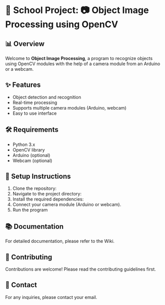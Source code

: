 # 🏫 School Project: 📷 Object Image Processing using OpenCV

## 📊 Overview

Welcome to **Object Image Processing**, a program to recognize objects using OpenCV modules with the help of a camera module from an Arduino or a webcam.

## ✨ Features

- Object detection and recognition
- Real-time processing
- Supports multiple camera modules (Arduino, webcam)
- Easy to use interface

## 🛠 Requirements

- Python 3.x
- OpenCV library
- Arduino (optional)
- Webcam (optional)

## 🚀 Setup Instructions

1. Clone the repository:
2. Navigate to the project directory:
3. Install the required dependencies:
4. Connect your camera module (Arduino or webcam).
5. Run the program

## 📚 Documentation
For detailed documentation, please refer to the Wiki.

## 🤝 Contributing
Contributions are welcome! Please read the contributing guidelines first.

## 📧 Contact
For any inquiries, please contact your email.